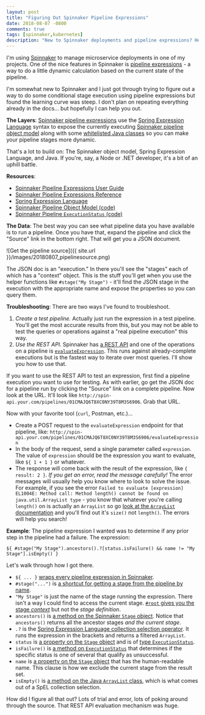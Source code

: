 ```yaml
---
layout: post
title: "Figuring Out Spinnaker Pipeline Expressions"
date: 2018-08-07 -0800
comments: true
tags: [spinnaker,kubernetes]
description: "New to Spinnaker deployments and pipeline expressions? Here's a quick list of resources to help."
---
```


I'm using [Spinnaker](https://www.spinnaker.io) to manage microservice deployments in one of my projects. One of the nice features in Spinnaker is [pipeline expressions](https://www.spinnaker.io/guides/user/pipeline/expressions/) - a way to do a little dynamic calculation based on the current state of the pipeline.

I'm somewhat new to Spinnaker and I just got through trying to figure out a way to do some conditional stage execution using pipeline expressions but found the learning curve was steep. I don't plan on repeating everything already in the docs... but hopefully I can help you out.

**The Layers**: [Spinnaker pipeline expressions](https://www.spinnaker.io/guides/user/pipeline/expressions/) use the [Spring Expression Language](https://docs.spring.io/spring/docs/current/spring-framework-reference/core.html#expressions) syntax to expose the currently executing [Spinnaker pipeline object model](https://github.com/spinnaker/orca/tree/master/orca-core/src/main/java/com/netflix/spinnaker/orca/pipeline/model) along with some [whitelisted Java classes](https://www.spinnaker.io/reference/pipeline/expressions/#whitelisted-java-classes) so you can make your pipeline stages more dynamic.

That's a lot to build on: The Spinnaker object model, Spring Expression Language, and Java. If you're, say, a Node or .NET developer, it's a bit of an uphill battle.

**Resources**:
- [Spinnaker Pipeline Expressions User Guide](https://www.spinnaker.io/guides/user/pipeline/expressions/)
- [Spinnaker Pipeline Expressions Reference](https://www.spinnaker.io/reference/pipeline/expressions/)
- [Spring Expression Language](https://docs.spring.io/spring/docs/current/spring-framework-reference/core.html#expressions)
- [Spinnaker Pipeline Object Model (code)](https://github.com/spinnaker/orca/tree/master/orca-core/src/main/java/com/netflix/spinnaker/orca/pipeline/model)
- [Spinnaker Pipeline `ExecutionStatus` (code)](https://github.com/spinnaker/orca/blob/master/orca-core/src/main/java/com/netflix/spinnaker/orca/ExecutionStatus.java)

**The Data**: The best way you can see what pipeline data you have available is to run a pipeline. Once you have that, expand the pipeline and click the "Source" link in the bottom right. That will get you a JSON document.

![Get the pipeline source]({{ site.url }}/images/20180807_pipelinesource.png)

The JSON doc is an "execution." In there you'll see the "stages" each of which has a "context" object. This is the stuff you'll get when you use the helper functions like `#stage("My Stage")` - it'll find the JSON stage in the execution with the appropriate name and expose the properties so you can query them.

**Troubleshooting**: There are two ways I've found to troubleshoot.

1. _Create a test pipeline._ Actually just run the expression in a test pipeline. You'll get the most accurate results from this, but you may not be able to test the queries or operations against a "real pipeline execution" this way.
2. _Use the REST API._ Spinnaker has [a REST API](https://www.spinnaker.io/reference/api/docs.html) and one of the operations on a pipeline is [`evaluateExpression`](https://www.spinnaker.io/reference/api/docs.html#api-Pipelinecontroller-evaluateExpressionForExecutionUsingPOST). This runs against already-complete executions but is the fastest way to iterate over most queries. I'll show you how to use that.

If you want to use the REST API to test an expression, first find a pipeline execution you want to use for testing. As with earlier, go get the JSON doc for a pipeline run by clicking the "Source" link on a complete pipeline. Now look at the URL. It'll look like `http://spin-api.your.com/pipelines/01CMAJQ6T8XC0NY39T8M3S6906`. Grab that URL.

Now with your favorite tool (`curl`, Postman, etc.)...
- Create a POST request to the `evaluateExpression` endpoint for that pipeline, like: `http://spin-api.your.com/pipelines/01CMAJQ6T8XC0NY39T8M3S6906/evaluateExpression`
- In the body of the request, send a single parameter called `expression`. The value of `expression` should be the expression you want to evaluate, like `${ 1 + 1 }` or whatever.
- The response will come back with the result of the expression, like `{ result: 2 }`. _If you get an error, read the message carefully!_ The error messages will usually help you know where to look to solve the issue. For example, if you see the error `Failed to evaluate [expression] EL1004E: Method call: Method length() cannot be found on java.util.ArrayList type` - you know that whatever you're calling `length()` on is actually an `ArrayList` so go [look at the `ArrayList` documentation](https://docs.oracle.com/javase/8/docs/api/java/util/ArrayList.html) and you'll find out it's `size()` not `length()`. The errors will help you search!

**Example**: The pipeline expression I wanted was to determine if any prior step in the pipeline had a failure. The expression:

`${ #stage("My Stage").ancestors().?[status.isFailure() && name != "My Stage"].isEmpty() }`

Let's walk through how I got there.

- `${ ... }` [wraps every pipeline expression in Spinnaker](https://www.spinnaker.io/guides/user/pipeline/expressions/).
- `#stage("...")` is [a shortcut for getting a stage from the pipeline by name](https://www.spinnaker.io/reference/pipeline/expressions/#stagestring).
- `"My Stage"` is just the name of the stage running the expression. There isn't a way I could find to access the current stage. [`#root` gives you the stage _context_](https://www.spinnaker.io/guides/user/pipeline/expressions/#root) but not the _stage definition_.
- `ancestors()` is [a method on the Spinnaker `Stage` object](https://github.com/spinnaker/orca/blob/36b9419d33f93fc42ae3ef5a4cd98a9f8c9b8af6/orca-core/src/main/java/com/netflix/spinnaker/orca/pipeline/model/Stage.java#L364). Notice that `ancestors()` returns all the ancestor stages _and the current stage_.
- `.?` is the [Spring Expression Language collection selection operator](https://docs.spring.io/spring/docs/current/spring-framework-reference/core.html#expressions-collection-selection). It runs the expression in the brackets and returns a filtered `ArrayList`.
- `status` is [a property on the `Stage` object](https://github.com/spinnaker/orca/blob/36b9419d33f93fc42ae3ef5a4cd98a9f8c9b8af6/orca-core/src/main/java/com/netflix/spinnaker/orca/pipeline/model/Stage.java#L217) and is of [type `ExecutionStatus`](https://github.com/spinnaker/orca/blob/8e705b9b33427db35d762f761472d56286ae0d24/orca-core/src/main/java/com/netflix/spinnaker/orca/ExecutionStatus.java).
- `isFailure()` is [a method on `ExecutionStatus`](https://github.com/spinnaker/orca/blob/8e705b9b33427db35d762f761472d56286ae0d24/orca-core/src/main/java/com/netflix/spinnaker/orca/ExecutionStatus.java) that determines if the specific status is one of several that qualify as unsuccessful.
- `name` is [a property on the `Stage` object](https://github.com/spinnaker/orca/blob/36b9419d33f93fc42ae3ef5a4cd98a9f8c9b8af6/orca-core/src/main/java/com/netflix/spinnaker/orca/pipeline/model/Stage.java#L150) that has the human-readable name. This clause is how we exclude the current stage from the result set.
- `isEmpty()` is [a method on the Java `ArrayList` class](https://docs.oracle.com/javase/8/docs/api/java/util/ArrayList.html), which is what comes out of a SpEL collection selection.

How did I figure all that out? Lots of trial and error, lots of poking around through the source. That REST API evaluation mechanism was huge.

